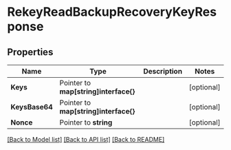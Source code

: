 # RekeyReadBackupRecoveryKeyResponse


## Properties

Name | Type | Description | Notes
------------ | ------------- | ------------- | -------------
**Keys** | Pointer to **map[string]interface{}** |  | [optional] 
**KeysBase64** | Pointer to **map[string]interface{}** |  | [optional] 
**Nonce** | Pointer to **string** |  | [optional] 





[[Back to Model list]](../README.md#documentation-for-models) [[Back to API list]](../README.md#documentation-for-api-endpoints) [[Back to README]](../README.md)



